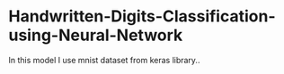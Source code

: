 # Handwritten-Digits-Classification-using-Neural-Network
 In this model I use mnist dataset from keras library..
